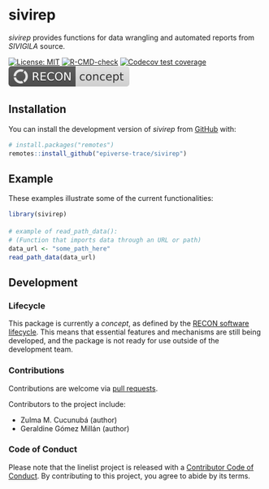 
<!-- README.md is generated from README.Rmd. Please edit that file -->

# sivirep

*sivirep* provides functions for data wrangling and automated reports from *SIVIGILA* source.

<!-- badges: start -->

[![License:
MIT](https://img.shields.io/badge/License-MIT-yellow.svg)](https://opensource.org/licenses/MIT)
[![R-CMD-check](https://github.com/epiverse-trace/readepi/actions/workflows/R-CMD-check.yaml/badge.svg)](https://github.com/epiverse-trace/readepi/actions/workflows/R-CMD-check.yaml)
[![Codecov test
coverage](https://codecov.io/gh/epiverse-trace/readepi/branch/main/graph/badge.svg)](https://app.codecov.io/gh/epiverse-trace/readepi?branch=main)
[![lifecycle-concept](https://raw.githubusercontent.com/reconverse/reconverse.github.io/master/images/badge-concept.svg)](https://www.reconverse.org/lifecycle.html#concept)
<!-- badges: end -->

## Installation

You can install the development version of *sivirep* from
[GitHub](https://github.com/) with:

``` r
# install.packages("remotes")
remotes::install_github("epiverse-trace/sivirep")
```

## Example

These examples illustrate some of the current functionalities:

``` r
library(sivirep)

# example of read_path_data():
# (Function that imports data through an URL or path)
data_url <- "some_path_here"
read_path_data(data_url)
```

## Development

### Lifecycle

This package is currently a *concept*, as defined by the [RECON software
lifecycle](https://www.reconverse.org/lifecycle.html). This means that
essential features and mechanisms are still being developed, and the
package is not ready for use outside of the development team.

### Contributions

Contributions are welcome via [pull
requests](https://github.com/TRACE-LAC/sivirep/pulls).

Contributors to the project include:

  - Zulma M. Cucunubá (author)
  - Geraldine Gómez Millán (author)

### Code of Conduct

Please note that the linelist project is released with a [Contributor
Code of
Conduct](https://contributor-covenant.org/version/2/0/CODE_OF_CONDUCT.html).
By contributing to this project, you agree to abide by its terms.
